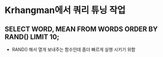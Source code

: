   # Krhangman에서 쿼리 튜닝 작업 
  ## SELECT WORD, MEAN FROM WORDS ORDER BY RAND() LIMIT 10; 
  - RAND() 해서 열개 보내주는 함수인데 좀더 빠르게 실행 시키기 위함
   
